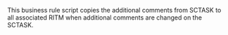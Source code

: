 This business rule script copies the additional comments from SCTASK to all associated RITM when additional comments are changed on the SCTASK.
